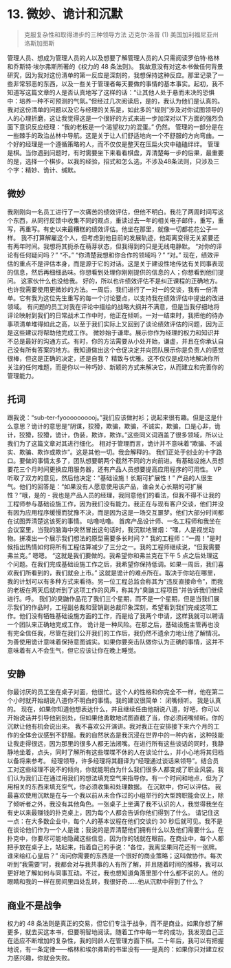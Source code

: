 # 13. 微妙、诡计和沉默
> 克服复杂性和取得进步的三种领导方法
> 迈克尔·洛普
> (1)
> 美国加利福尼亚州洛斯加图斯

管理人员、想成为管理人员的人以及想要了解管理人员的人只需阅读罗伯特·格林和乔斯特·埃尔弗斯所著的《权力的 48 条法则》。
我故意没有对这本书做任何背景研究，因为我对这份清单的第一反应是深刻的，我想保持这种反应。那里记录了一些非常邪恶的东西，以及一些关于管理者每天要做的事情的基本事实。起初，我不知道写这篇文章的人是否认真地写了这样的话：“让其他人处于悬而未决的恐惧中：培养一种不可预测的气氛。”但经过几次阅读后，是的，我认为他们是认真的。
我对这份清单的问题以及它与经理的关系是，如此多的“规则”涉及对你试图领导的人的心理折磨，这让我觉得这是一个很好的方式来进一步加深对以下方面的强烈负面下意识反应经理：“我的老板是一个渴望权力的混蛋。”
仍然。
管理的一部分是在一些棘手的政治丛林中导航。这是关于让人们舒适地向一个不舒服的方向弯曲。一个好的经理是一个遵循策略的人，而不仅仅是整天在压扁火灾中磕磕绊绊。
管理是棋。当你遇到问题时，有时需要坐下来看看棋盘，弄清楚每一步的后果，最重要的是，选择一个棋步。以我的经验，招式和怎么选，不涉及48条法则，只涉及三个字：精妙、诡计、缄默。

## 微妙

我刚刚向一名员工进行了一次痛苦的绩效评估，但他不明白。我花了两周时间写这个东西，从同行反馈中收集不同的观点，重读过去一年的相关电子邮件，重写，重写，再重写。有史以来最糟糕的绩效评估。他坐在那里，就像一切都花花公子一样。
我不打算解雇这个人，但考虑到他目前的发展轨迹，他距离变得无关紧要还有两年时间。我想将其扼杀在萌芽状态，但我得到的只是无线电静默。
“对你的评论有任何疑问吗？”
“不。”
“你清楚我想和你合作的领域吗？”
“对。”
现在，绩效评估的重点不是评估本身，而是源于它的对话。这是关于建设性地传达有关同事表现的信息，然后再细细品味。你想看到处理你刚刚提供的信息的人；你想看到他们提问。
这家伙什么也没给我。
好的，所以也许绩效评估不是纠正课程的正确地方。也许我需要使用更微妙的方法。一周后，我们进行了一对一的交谈，我有一份清单。它有我为这位先生重写的每一个讨论要点，以支持我在绩效评估中提出的改进领域。
有问题的员工对我在评论中描绘的战略大纲并不满意，但是当我仔细地将评论映射到我们的日常战术工作中时，他正在倾听。一对一结束时，我把他的待办事项清单堆得如此之高，以至于我们实际上又回到了谈论绩效评估的问题，因为正是这些建议将帮助他完成工作。
微妙始于谦卑。展示你作为经理的权力和知识并不总是最好的沟通方式。有时，你的方法需要从小处开始，谦虚，并且在你承认自己没有所有答案的地方。我知道做出这个仓促决定并向团队展示你是负责人的感觉很棒，但这是正确的决定，还是自我？
精致与优雅。这不仅仅是成功地解决你所关注的任何难题，而是你以一种巧妙、新颖的方式来解决它，从而建立和完善你的管理能力。

## 托词
跟我说：“sub-ter-fyoooooooooj。”我们应该做衬衫；说起来很有趣。但是这是什么意思？诡计的意思是“阴谋，狡猾，欺骗，欺骗，不诚实，欺骗，口是心非，诡计，狡猾，狡猾，诡计，伪装，欺诈，欺诈。”这些同义词涵盖了很多领域，所以让我们为了这篇文章对其进行细化。
相对于管理而言，诡计并不意味着“欺骗、不诚实、欺骗、欺诈或欺诈”。这是其他一切。我会解释的。
我们正处于创业的十字路口。要做的事情太多了，团队想要朝两个截然不同的方向前进。有基础设施人员想要花三个月时间更换应用服务器，还有产品人员想要提高应用程序的可用性。 VP 听取了双方的意见，然后他决定：“基础设施！长期可扩展性！”
产品的人很生气。他们的回答是：“如果没有人愿意使用该产品，谁会关心长期的可扩展性？”哦，是的 - 我也是产品人员的经理，我同意他们的看法，但我不得不让我的工程师参与基础设施工作，因为我们没有能力。我正在与现有客户交谈，他们并没有因为应用程序缓慢而犹豫不决，而是因为这是一场交互噩梦。他们大部分时间都在试图弄清楚这该死的事情。
咕噜咕噜。
首席产品设计师、一名工程师和我坐在会议室里，当我的脑海中突然冒出这句话时，我沉默地冒烟：“嘿，人是视觉动物。拼凑出一个展示我们想法的原型需要多长时间？”
我的工程师：“一周！”是时候指出热情如何将所有工程估算减少了三分之一。我的工程师继续说，“但我需要弗兰克。”
嗯嗯。
“这就是我们要做的。我希望你和弗兰克在下午 5 点之后处理这个问题。在我们完成基础设施工作之后，我希望你保持低调。如果一周后，我们喜欢我们所看到的，我们就会上市。”
这就是诡计的难点所在。取决于你站在哪里，我的计划可以有多种方式来看待。另一位工程总监会称其为“违反直接命令”，而我的老板在两天后就听到了这项工作的风声，称其为“臭鼬工程项目”并告诉我们继续进行。呼。
我们的臭鼬作品花了我们三个星期，而不是一个星期，但是当我们展示我们的作品时，工程副总裁和营销副总裁印象深刻，希望看到我们完成这项工作。他们没有牺牲基础设施方面的工作，而是给了我两个申请，这样我就可以聘请一个团队来正确地完成工作。
诡计是一种风险。在那之后，基础设施主管再也没有完全信任我，尽管在我们公开我们的工作后，我仍然不遗余力地让他了解情况。
为善使用诡计意味着保持意图诚实。如果你要突击队做你认为正确的事情，这并不意味着有人不会生气，但它应该让你在晚上睡觉。

## 安静
你最讨厌的员工坐在桌子对面，他很忙。这个人的性格和你完全不一样，他在第二个小时就开始胡说八道你不明白的事情。我的建议很简单：
闭嘴倾听。
我是认真的。
现在，如果你知道他想表达什么，并且继续任由他胡说八道，好吧，你可以开始说话并引导他到别处，但如果他勇敢地试图直截了当，你必须闭嘴倾听。你的沉默让他有机会说出来。
我不喜欢公开演讲。我对我正在安排接下来六个月的工作的全体会议感到不舒服。我的自然状态是我沉浸在世界中的一种内省，这种技能让我走得很远，因为那里的很多人都无法闭嘴。在进行所有这些谈话的同时，我静静地坐着，点头，同时了解所有这些喋喋不休的人在谈论什么，并小心地将其归档以备将来参考。
经理领导，许多经理将其翻译为“经理通过谈话来领导”。结合员工对这些经理不说不的倾向，你就能明白为什么我们很多人都变成了职业风袋。我们认为我们正在通过用我们的想法填充空气来指导你。有一个时间和地点，但为了用相关的东西来填充空气，你必须收集和处理数据。
在沉默中，你可以评估。
我最喜欢使用沉默是在与一个我以前从未合作过的小组举行的大型跨职能会议上，除了倾听者之外，我没有其他角色。一张桌子上坐满了我不认识的人，我觉得我坐在有史以来最赚钱的扑克桌上，因为每个人都会告诉你他们得到了什么。
请记住这一点：在大多数企业中，每个人的基本议程在他们交谈约 30 秒后就可见。我不是在谈论他们作为一个人是谁；我说的是弄清楚他们拥有什么以及他们需要什么。在扑克中，你要尽可能地隐藏这些信息，因为你的钱就在眼前。在商业中，每个人都把手放在桌子上，站起来，指着自己的手说：“各位，我离坚果同花还有一张牌。谁来给红心皇后？”
询问你需要的东西是一个很好的商业策略；这叫做协作。每次听到“我需要”时，我都会对与我共事的人有所了解，并且随着时间的推移，我可以更好地了解如何与同事互动。不过，我也想知道角落里那个什么都不说的人。他的眼睛和我的一样在房间里四处乱转，我很好奇……他从沉默中得到了什么？

## 商业不是战争

权力的 48 条法则是真正的交易，但它们专注于战争，而不是商业。如果你想了解更多，就去买这本书，但要明智地阅读。随着工作中每一年的成功，我发现自己正在适应不断增加的复杂性，我的同龄人在管理方面下棋。二十年后，我可以有把握地说，有一条定律——格林和埃尔弗斯的书里没有——是真的：如果你只对建立权力感兴趣，你就会失败。